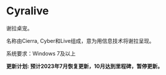 # Cyralive
谢拉桌宠。

名称由Cierra, Cyber和Live组成，意为用信息技术将谢拉呈现。

系统要求：Windows 7及以上

**更新计划: 预计2023年7月恢复更新，10月达到里程碑，暂停更新。**
